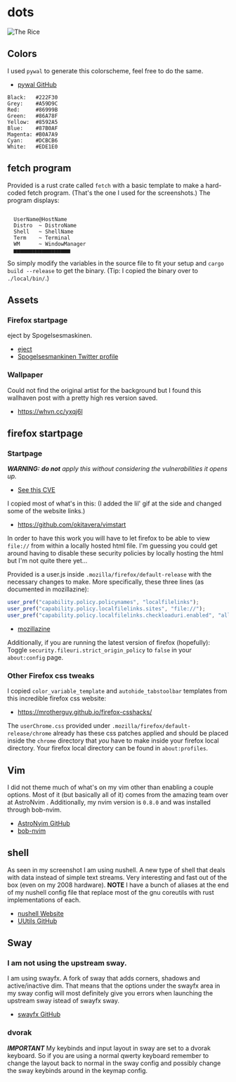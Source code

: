 <!-- LTeX: language=en,es -->

# dots

![The Rice](https://media.discordapp.net/attachments/635625917623828520/1085283400610488442/rice_comp.png)

## Colors
I used `pywal` to generate this colorscheme, feel free to do the same.
* [pywal GitHub](https://github.com/dylanaraps/pywal)

```
Black:   #222F30
Grey:    #A59D9C
Red:     #86999B
Green:   #86A78F
Yellow:  #8592A5
Blue:    #87B0AF
Magenta: #B0A7A9
Cyan:    #DCBCB6
White:   #EDE1E0
```

## fetch program
Provided is a rust crate called `fetch` with a basic template to make a hard-coded fetch program.
(That's the one I used for the screenshots.)
The program displays:
```

  UserName@HostName
  Distro  ~ DistroName
  Shell   ~ ShellName
  Term    ~ Terminal
  WM      ~ WindowManager
  ▅▅▅▅▅▅▅▅▅▅▅▅▅▅▅▅▅▅

```

So simply modify the variables in the source file to fit your setup and `cargo build --release` to get the binary.
(Tip: I copied the binary over to `./local/bin/`.)

## Assets

### Firefox startpage
eject by Spogelsesmaskinen.
* [eject](https://twitter.com/spogelsemaskine/status/1607752472331689991) 
* [Spogelsesmankinen Twitter profile](https://twitter.com/spogelsemaskine)

### Wallpaper
Could not find the original artist for the background but I found this wallhaven post with a pretty high res version saved.
* https://whvn.cc/yxqj6l

## firefox startpage
### Startpage
***WARNING:*** _**do not** apply this without considering the vulnerabilities it opens up._
* [See this CVE](https://www.mozilla.org/en-US/security/advisories/mfsa2019-21/#CVE-2019-11730)

I copied most of what's in this:
(I added the lil' gif at the side and changed some of the website links.)
* https://github.com/okitavera/vimstart

In order to have this work you will have to let firefox to be able to view `file://` from within a locally hosted html file.
I'm guessing you could get around having to disable these security policies by locally hosting the html but I'm not quite there yet...

Provided is a user.js inside `.mozilla/firefox/default-release` with the necessary changes to make.
More specifically, these three lines (as documented in mozillazine):
```js
user_pref("capability.policy.policynames", "localfilelinks");
user_pref("capability.policy.localfilelinks.sites", "file://");
user_pref("capability.policy.localfilelinks.checkloaduri.enabled", "allAccess");
```
* [mozillazine](https://kb.mozillazine.org/Links_to_local_pages_do_not_work)

Additionally, if you are running the latest version of firefox (hopefully):
Toggle `security.fileuri.strict_origin_policy` to `false` in your `about:config` page.

### Other Firefox css tweaks
I copied `color_variable_template` and `autohide_tabstoolbar` templates from this incredible firefox css website:
* https://mrotherguy.github.io/firefox-csshacks/

The `userChrome.css` provided under `.mozilla/firefox/default-release/chrome` already has these css patches applied and should be placed inside the `chrome` directory that *you* have to make inside your firefox local directory.
Your firefox local directory can be found in `about:profiles`.

## Vim
I did not theme much of what's on my vim other than enabling a couple options.
Most of it (but basically all of it) comes from the amazing team over at AstroNvim .
Additionally, my nvim version is `0.8.0` and was installed through bob-nvim.
* [AstroNvim GitHub](https://github.com/AstroNvim/AstroNvim)
* [bob-nvim](https://crates.io/crates/bob-nvim)

## shell
As seen in my screenshot I am using nushell.
A new type of shell that deals with data instead of simple text streams.
Very interesting and fast out of the box (even on my 2008 hardware).
**NOTE** I have a bunch of aliases at the end of my nushell config file that replace most of the gnu coreutils with rust implementations of each.
* [nushell Website](https://www.nushell.sh/)
* [UUtils GitHub](https://github.com/uutils/coreutils)

## Sway
### I am not using the upstream sway.
I am using swayfx.
A fork of sway that adds corners, shadows and active/inactive dim.
That means that the options under the swayfx area in my sway config will most definitely give you errors when launching the upstream sway istead of swayfx sway.
* [swayfx GitHub](https://github.com/WillPower3309/swayfx)

### dvorak
***IMPORTANT***
My keybinds and input layout in sway are set to a dvorak keyboard.
So if you are using a normal qwerty keyboard remember to change the layout back to normal in the sway config and possibly change the sway keybinds around in the keymap config.
